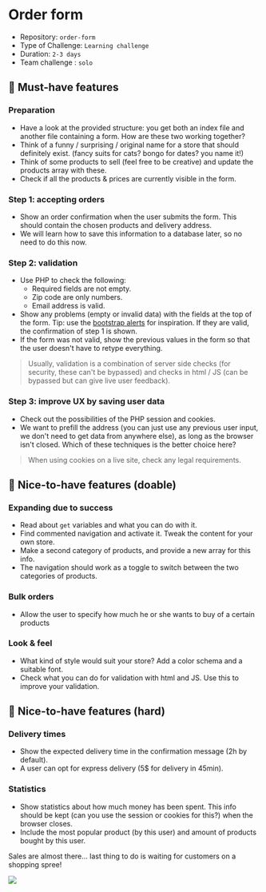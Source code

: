 # Order form

- Repository: `order-form`
- Type of Challenge: `Learning challenge`
- Duration: `2-3 days`
- Team challenge : `solo`

## 🌱 Must-have features

### Preparation
- Have a look at the provided structure: you get both an index file and another file containing a form. How are these two working together?
- Think of a funny / surprising / original name for a store that should definitely exist. (fancy suits for cats? bongo for dates? you name it!)
- Think of some products to sell (feel free to be creative) and update the products array with these.
- Check if all the products & prices are currently visible in the form.

### Step 1: accepting orders
- Show an order confirmation when the user submits the form. This should contain the chosen products and delivery address.
- We will learn how to save this information to a database later, so no need to do this now.

### Step 2: validation
- Use PHP to check the following:
    - Required fields are not empty.
    - Zip code are only numbers.
    - Email address is valid.
- Show any problems (empty or invalid data) with the fields at the top of the form. Tip: use the [bootstrap alerts](https://getbootstrap.com/docs/4.0/components/alerts/) for inspiration. If they are valid, the confirmation of step 1 is shown.
- If the form was not valid, show the previous values in the form so that the user doesn't have to retype everything.

> Usually, validation is a combination of server side checks (for security, these can't be bypassed) and checks in html / JS (can be bypassed but can give live user feedback).

### Step 3: improve UX by saving user data
- Check out the possibilities of the PHP session and cookies.
- We want to prefill the address (you can just use any previous user input, we don't need to get data from anywhere else), as long as the browser isn't closed. Which of these techniques is the better choice here?

> When using cookies on a live site, check any legal requirements.

## 🌼 Nice-to-have features (doable)

### Expanding due to success
- Read about `get` variables and what you can do with it.
- Find commented navigation and activate it. Tweak the content for your own store.
- Make a second category of products, and provide a new array for this info.
- The navigation should work as a toggle to switch between the two categories of products.

### Bulk orders
- Allow the user to specify how much he or she wants to buy of a certain products

### Look & feel
- What kind of style would suit your store? Add a color schema and a suitable font.
- Check what you can do for validation with html and JS. Use this to improve your validation.

## 🌳 Nice-to-have features (hard)

### Delivery times
- Show the expected delivery time in the confirmation message (2h by default).
- A user can opt for express delivery (5$ for delivery in 45min).

### Statistics
- Show statistics about how much money has been spent. This info should be kept (can you use the session or cookies for this?) when the browser closes.
- Include the most popular product (by this user) and amount of products bought by this user.

Sales are almost there... last thing to do is waiting for customers on a shopping spree!

![](https://media.giphy.com/media/iJmi4OLkDgO9aZWS1R/giphy.gif)
